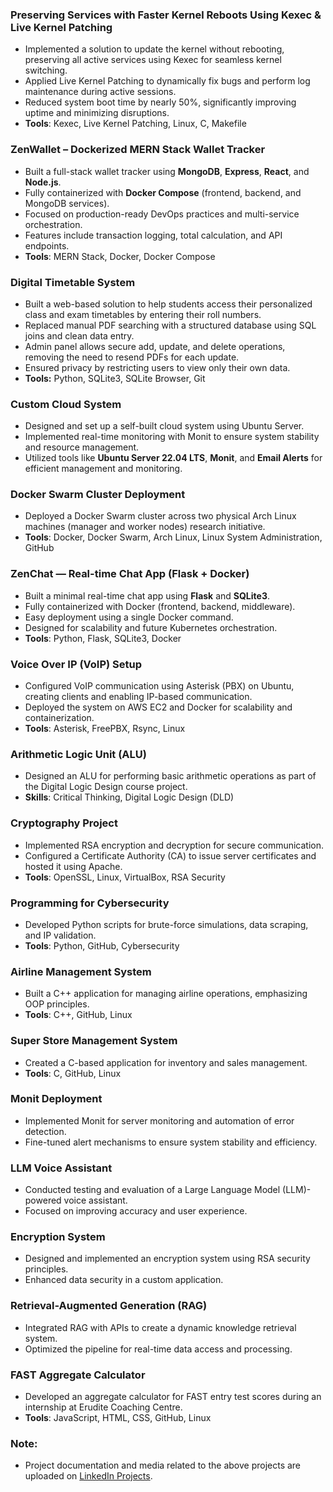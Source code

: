 
### Preserving Services with Faster Kernel Reboots Using Kexec & Live Kernel Patching
- Implemented a solution to update the kernel without rebooting, preserving all active services using Kexec for seamless kernel switching.
- Applied Live Kernel Patching to dynamically fix bugs and perform log maintenance during active sessions.
- Reduced system boot time by nearly 50%, significantly improving uptime and minimizing disruptions.
- **Tools**: Kexec, Live Kernel Patching, Linux, C, Makefile


### ZenWallet – Dockerized MERN Stack Wallet Tracker
- Built a full-stack wallet tracker using **MongoDB**, **Express**, **React**, and **Node.js**.
- Fully containerized with **Docker Compose** (frontend, backend, and MongoDB services).
- Focused on production-ready DevOps practices and multi-service orchestration.
- Features include transaction logging, total calculation, and API endpoints.
- **Tools**: MERN Stack, Docker, Docker Compose


### Digital Timetable System
- Built a web-based solution to help students access their personalized class and exam timetables by entering their roll numbers.
- Replaced manual PDF searching with a structured database using SQL joins and clean data entry.
- Admin panel allows secure add, update, and delete operations, removing the need to resend PDFs for each update.
- Ensured privacy by restricting users to view only their own data.
- **Tools:** Python, SQLite3, SQLite Browser, Git


### Custom Cloud System
- Designed and set up a self-built cloud system using Ubuntu Server.
- Implemented real-time monitoring with Monit to ensure system stability and resource management.
- Utilized tools like **Ubuntu Server 22.04 LTS**, **Monit**, and **Email Alerts** for efficient management and monitoring.


### Docker Swarm Cluster Deployment
- Deployed a Docker Swarm cluster across two physical Arch Linux machines (manager and worker nodes) research initiative.
- **Tools**: Docker, Docker Swarm, Arch Linux, Linux System Administration, GitHub


### ZenChat — Real-time Chat App (Flask + Docker)
- Built a minimal real-time chat app using **Flask** and **SQLite3**.
- Fully containerized with Docker (frontend, backend, middleware).
- Easy deployment using a single Docker command.
- Designed for scalability and future Kubernetes orchestration.
- **Tools**: Python, Flask, SQLite3, Docker


### Voice Over IP (VoIP) Setup
- Configured VoIP communication using Asterisk (PBX) on Ubuntu, creating clients and enabling IP-based communication.
- Deployed the system on AWS EC2 and Docker for scalability and containerization.
- **Tools**: Asterisk, FreePBX, Rsync, Linux

### Arithmetic Logic Unit (ALU)
- Designed an ALU for performing basic arithmetic operations as part of the Digital Logic Design course project.
- **Skills**: Critical Thinking, Digital Logic Design (DLD)


### Cryptography Project
- Implemented RSA encryption and decryption for secure communication.
- Configured a Certificate Authority (CA) to issue server certificates and hosted it using Apache.
- **Tools**: OpenSSL, Linux, VirtualBox, RSA Security


### Programming for Cybersecurity
- Developed Python scripts for brute-force simulations, data scraping, and IP validation.
- **Tools**: Python, GitHub, Cybersecurity

### Airline Management System
- Built a C++ application for managing airline operations, emphasizing OOP principles.
- **Tools**: C++, GitHub, Linux

### Super Store Management System
- Created a C-based application for inventory and sales management.
- **Tools**: C, GitHub, Linux

### Monit Deployment
- Implemented Monit for server monitoring and automation of error detection.
- Fine-tuned alert mechanisms to ensure system stability and efficiency.

### LLM Voice Assistant
- Conducted testing and evaluation of a Large Language Model (LLM)-powered voice assistant.
- Focused on improving accuracy and user experience.

### Encryption System
- Designed and implemented an encryption system using RSA security principles.
- Enhanced data security in a custom application.

### Retrieval-Augmented Generation (RAG)
- Integrated RAG with APIs to create a dynamic knowledge retrieval system.
- Optimized the pipeline for real-time data access and processing.

### FAST Aggregate Calculator
- Developed an aggregate calculator for FAST entry test scores during an internship at Erudite Coaching Centre.
- **Tools**: JavaScript, HTML, CSS, GitHub, Linux


### Note:
- Project documentation and media related to the above projects are uploaded on [LinkedIn Projects](https://www.linkedin.com/in/haris-shahzad786/details/projects/).

